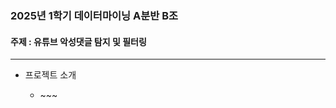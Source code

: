 <h3>2025년 1학기 데이터마이닝 A분반 B조</h3> 
<h4>주제 : 유튜브 악성댓글 탐지 및 필터링</h4>
<hr>
<ul>
  <li>프로젝트 소개</li>
  <ul>
    <li>~~~</li>
  </ul>
  <br>
</ul>
